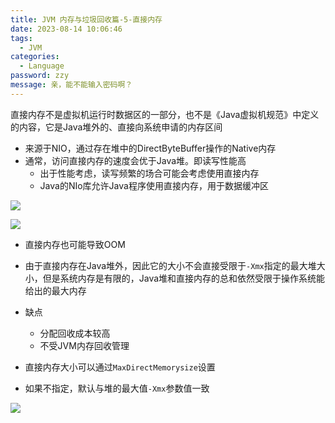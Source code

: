 ```yaml
---
title: JVM 内存与垃圾回收篇-5-直接内存
date: 2023-08-14 10:06:46
tags: 
  - JVM
categories: 
  - Language
password: zzy   
message: 亲，能不能输入密码啊？
---
```





直接内存不是虚拟机运行时数据区的一部分，也不是《Java虚拟机规范》中定义的内容，它是Java堆外的、直接向系统申请的内存区间

* 来源于NIO，通过存在堆中的DirectByteBuffer操作的Native内存
* 通常，访问直接内存的速度会优于Java堆。即读写性能高
  * 出于性能考虑，读写频繁的场合可能会考虑使用直接内存
  * Java的NIo库允许Java程序使用直接内存，用于数据缓冲区

![](https://cyan-images.oss-cn-shanghai.aliyuncs.com/images/06-jvm-20230802-78.jpg)

![](https://cyan-images.oss-cn-shanghai.aliyuncs.com/images/06-jvm-20230802-79.jpg)

* 直接内存也可能导致OOM 

* 由于直接内存在Java堆外，因此它的大小不会直接受限于`-Xmx`指定的最大堆大小，但是系统内存是有限的，Java堆和直接内存的总和依然受限于操作系统能给出的最大内存
* 缺点
  * 分配回收成本较高
  * 不受JVM内存回收管理
* 直接内存大小可以通过`MaxDirectMemorysize`设置
* 如果不指定，默认与堆的最大值`-Xmx`参数值一致

![](https://cyan-images.oss-cn-shanghai.aliyuncs.com/images/06-jvm-20230802-80.jpg)

